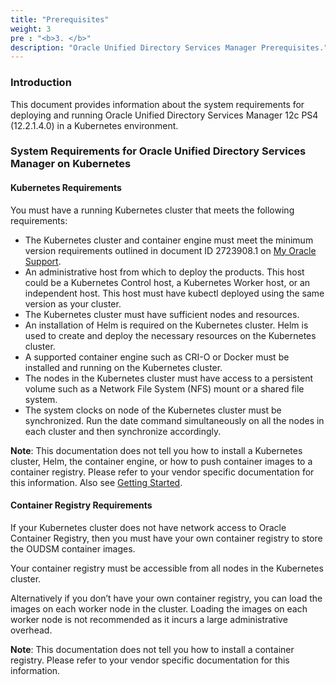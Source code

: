 ```yaml
---
title: "Prerequisites"
weight: 3
pre : "<b>3. </b>"
description: "Oracle Unified Directory Services Manager Prerequisites."
---
```


### Introduction

This document provides information about the system requirements for deploying and running Oracle Unified Directory Services Manager 12c PS4 (12.2.1.4.0) in a Kubernetes environment.

### System Requirements for Oracle Unified Directory Services Manager on Kubernetes

#### Kubernetes Requirements

You must have a running Kubernetes cluster that meets the following requirements:

   * The Kubernetes cluster and container engine must meet the minimum version requirements outlined in document ID 2723908.1 on [My Oracle Support](https://support.oracle.com).
   * An administrative host from which to deploy the products. This host could be a Kubernetes Control host, a Kubernetes Worker host, or an independent host. This host must have kubectl deployed using the same version as your cluster.
   * The Kubernetes cluster must have sufficient nodes and resources.
   * An installation of Helm is required on the Kubernetes cluster. Helm is used to create and deploy the necessary resources on the Kubernetes cluster.
   * A supported container engine such as CRI-O or Docker must be installed and running on the Kubernetes cluster.
   * The nodes in the Kubernetes cluster must have access to a persistent volume such as a Network File System (NFS) mount or a shared file system.
   * The system clocks on node of the Kubernetes cluster must be synchronized. Run the date command simultaneously on all the nodes in each cluster and then synchronize accordingly.
	
**Note**: This documentation does not tell you how to install a Kubernetes cluster, Helm, the container engine, or how to push container images to a container registry. 
Please refer to your vendor specific documentation for this information. Also see [Getting Started](../introduction#getting-started).

#### Container Registry Requirements

If your Kubernetes cluster does not have network access to Oracle Container Registry, then you must have your own container registry to store the OUDSM container images.

Your container registry must be accessible from all nodes in the Kubernetes cluster.

Alternatively if you don’t have your own container registry, you can load the images on each worker node in the cluster. Loading the images on each worker node is not recommended as it incurs a large administrative overhead.

**Note**: This documentation does not tell you how to install a container registry. Please refer to your vendor specific documentation for this information.
